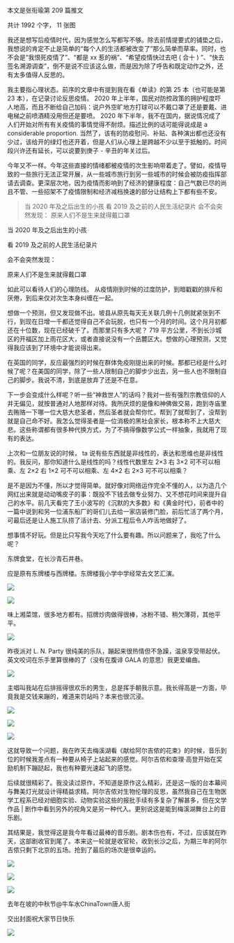 本文是张衔瑜第 209 篇推文

共计 1992 个字， 11 张图

我还是想写后疫情时代，因为感觉怎么写都写不够。除去前情提要式的铺垫之后，我想说的肯定不止是简单的“每个人的生活都被改变了”那么简单而草率。同时，也不会是“我恨死疫情了”、“都是 xx 惹的祸”、“希望疫情快过去吧 ( 合十 ) ”、“快去签名溯源调查”，倒不是说不应该这么做，而是因为除了呼告和既定动作之外，还有太多值得人反思的。

我主要指心理状态。前序的文章中有提到我在看《单读》的第 25 本（也可能是第 23 本），在记录讨论反思疫情。 2020 年上半年，国民对防控政策的拥护程度吓人地高，而且不断给自己加码：说户外空旷地方打球可以不戴口罩了还是要戴、进电梯之前喷酒精没用但还是要喷。 2020 年下半年，我不在国内，据说情况成了人们开始对所有有关疫情的事情觉得不耐烦。描述比例的话可能得说成是 a considerable proportion. 当然了，该有的防疫慰问、补贴、各种演出都也还没有少过，该给开的绿灯也还开着，但是人们从心理上是跨越不少以至于抵触的。时间段兴许还有延长，可以说要到庚子 - 辛丑的年关过后。

今年又不一样。今年这些直接的情绪都被疫情的次生影响带着走了。譬如，疫情导致的一些旅行无法正常开展，从一些城市旅行到另一些城市的时候会被防疫指挥部请去调查。更深层次地，因为疫情而影响到了经济的健康程度：自己气数已尽的尚且不管、一些招架不了疫情限制和经济减档换速的部分让结构上下都有些不安。

> 当 2020 年及之后出生的小孩 看 2019 及之前的人民生活纪录片 会不会突然发现： 原来人们不是生来就得戴口罩

当 2020 年及之后出生的小孩

看 2019 及之前的人民生活纪录片

会不会突然发现：

原来人们不是生来就得戴口罩

如此可以看待人们的心理防线。 从疫情刚到时候的过度防护，到暗戳戳的排斥和厌倦，到后来仅对次生本身纠缠在一起。

想做一个预测，但又发现做不出。坡县从原先每天无关联几例十几例就紧张到不行，到现在日增一千都还觉得自己不会玩脱，也只有一个月的时间。这个月月初都还在十位数，现在已经破千了。而那里只有多大呢？ 719 平方公里，不到长沙城区的开福区加上雨花区大，或者直接说没有一个岳麓区大。想做的心理预测，又觉得我应该到了环境中才能说得出来。

在英国的同学，反应最强烈的时候在群体免疫刚提出来的时候。那都已经是什么时候了呢？在美国的同学，除了一些人限制自己的脚步少出去，另一些人也不限制自己的脚步。我说不清，到底是放弃了还是不在意。

下一步会变成什么样呢？听一些“神救世人”的话吗？我对一些有强烈宗教信仰的人并无偏见，就按普通对人地那样对待。我所厌烦的是像和神佛做交易，跑到寺庙里去贿赂一下哪一位大慈大悲圣者，然后圣者就会帮你忙。帮到了就帮到了，没帮到就是自己命不好。我怎么觉得圣者是一位消极的黑社会家长，根本称不上大慈大悲。这些称谓都有很多种代换方式，为了不搞得像数学公式一样抽象，我就用了现有的表达。

上次和一位朋友说的时候， ta 说有些东西就是非线性的，表达和思维也是非线性的。我反问，那你知道什么是线性的吗？线性代数里左 2×3 右 3×2 可不可以相乘、左 2×2 右 1×2 可不可以相乘、左 4×2 右 2×3 可不可以相乘？

是不是因为不懂，所以才觉得简单。就好像对网络运作完全不懂的人，以为造几个网红出来就是动动嘴皮子的事：既投不下钱去做专业努力、又不想花时间来提升自己的水平。前几天看完了王小波写的《沉默的大多数》和《黄金时代》，前者中的一篇中说到和另一位浦东船厂的哥们儿去给一家店装修门脸，前后忙活了两个月，可最后还是让人施工队捞了活计去、分派工程后令人咋舌地做好了。

想事情不好玩。但是比只写我今天吃了什么要有趣。所以问题来了，我吃了什么呢？

东牌食堂，在长沙青石井巷。

应是原有东牌楼与西牌楼。东牌楼我小学中学经常去文艺汇演。

![](./images/img_001.jpeg)

![](./images/img_002.jpeg)

味上湘菜馆，很多地方都有。招牌炒肉做得很棒，冰粉不错、稍欠薄荷，其他平平。

![](./images/img_003.jpeg)

昨夜派对 L. N. Party 很纯美的乐队，蹦起来很热情但不急躁，温泉享受带起伏。英文咬词在乐手里算很棒的了（没有在腹诽 GALA 的意思）我更爱编曲。

![](./images/img_004.jpeg)

主唱叫我站在后排摇得很欢乐的男生，总是挥手朝我示意。我长得高是一方面，毕竟我是交钱来蹦的，难道来罚站吗？本来也很沉浸。

![](./images/img_005.jpeg)

![](./images/img_006.jpeg)

![](./images/img_007.jpeg)

这就导致一个问题，我在昨天去梅溪湖看《献给阿尔吉侬的花束》的时候，音乐到位的时候我差点有一种要从椅子上站起来的感觉。阿尔吉侬和查理·高登开始在奖励机制下蹦跶起，我也有种要光速起飞的感觉。

后续就很精彩了。我没读过原作，不知道是原作这么精彩，还是这一版的台本幕间与舞美灯光就设计得精益求精。阿尔吉侬对生物伦理的反思，虽然我自己在生物医学工程系已经对细胞实验、动物实验这些的报批手续有多复杂了解甚多，但在文学作品 | 剧作中看到另外的视角又是另一种代入。更别说这是能到梅溪湖舞台上的音乐剧。

其结果是，我觉得这是我今年看过最棒的音乐剧。剧本伤也有，不过，应该就在昨天，这部剧收官到尾了。本来这一轮就是收官轮，收到长沙之后，为期三年的阿尔吉侬只剩下北京的五场。抢到了最后的场次是很幸运的。

![](./images/img_008.jpeg)

![](./images/img_009.jpeg)

![](./images/img_010.jpeg)

去年在坡的中秋节@牛车水ChinaTown唐人街

交出封面祝大家节日快乐

![](./images/img_011.jpeg)
